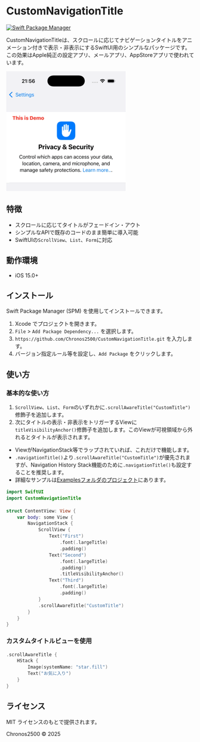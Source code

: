 # CustomNavigationTitle

[![Swift Package Manager](https://img.shields.io/badge/Swift%20Package%20Manager-compatible-brightgreen.svg)](https://github.com/apple/swift-package-manager)

CustomNavigationTitleは、スクロールに応じてナビゲーションタイトルをアニメーション付きで表示・非表示にするSwiftUI用のシンプルなパッケージです。この効果はApple純正の設定アプリ、メールアプリ、AppStoreアプリで使われています。

![Demo](Assets/demo01.gif)

## 特徴
- スクロールに応じてタイトルがフェードイン・アウト
- シンプルなAPIで既存のコードのまま簡単に導入可能
- SwiftUIの`ScrollView`、`List`、`Form`に対応

## 動作環境
-   iOS 15.0+

## インストール
Swift Package Manager (SPM) を使用してインストールできます。

1. Xcode でプロジェクトを開きます。
2. `File` > `Add Package Dependency...` を選択します。
3. `https://github.com/Chronos2500/CustomNavigationTitle.git` を入力します。
4. バージョン指定ルール等を設定し、`Add Package` をクリックします。

## 使い方

### 基本的な使い方
1. `ScrollView`、`List`、`Form`のいずれかに`.scrollAwareTitle("CustomTitle")`修飾子を追加します。
2. 次にタイトルの表示・非表示をトリガーするViewに`titleVisibilityAnchor()`修飾子を追加します。このViewが可視領域から外れるとタイトルが表示されます。
* ViewがNavigationStack等でラップされていれば、これだけで機能します。
* `.navigationTitle()`より`.scrollAwareTitle("CustomTitle")`が優先されますが、Navigation History Stack機能のために`.navigationTitle()`も設定することを推奨します。
* 詳細なサンプルは[Examplesフォルダのプロジェクト](Exaples)にあります。

```swift
import SwiftUI
import CustomNavigationTitle

struct ContentView: View {
    var body: some View {
        NavigationStack {
            ScrollView {
                Text("First")
                    .font(.largeTitle)
                    .padding()
                Text("Second")
                    .font(.largeTitle)
                    .padding()
                    .titleVisibilityAnchor()
                Text("Third")
                    .font(.largeTitle)
                    .padding()
            }
            .scrollAwareTitle("CustomTitle")
        }
    }
}
```

### カスタムタイトルビューを使用
```swift
.scrollAwareTitle {
    HStack {
        Image(systemName: "star.fill")
        Text("お気に入り")
    }
}
```

## ライセンス
MIT ライセンスのもとで提供されます。

Chronos2500 © 2025
